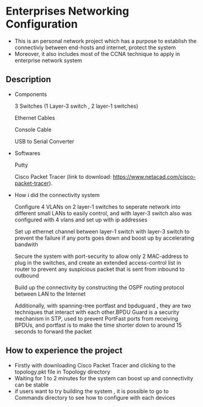 # Enterprises Networking Configuration

- This is an personal network project which has a purpose to establish the connectiviy between end-hosts and internet, protect the system
- Moreover, it also includes most of the CCNA technique to apply in enterprise network system 

## Description
+ Components

  3 Switches (1 Layer-3 switch , 2 layer-1 switches)
  
  Ethernet Cables
  
  Console Cable
  
  USB to Serial Converter

+ Softwares
  
  Putty

  Cisco Packet Tracer (link to download: https://www.netacad.com/cisco-packet-tracer).

+ How i did the connectivity system
  
  Configure 4 VLANs on 2 layer-1 switches to seperate network into different small LANs to easily control, and with layer-3 switch also was configured with 4 vlans and set up with ip addresses
  
  Set up ethernet channel between layer-1 switch with layer-3 switch to prevent the failure if any ports goes down and boost up by accelerating bandwith
  
  Secure the system with port-security to allow only 2 MAC-address to plug in the switches, and create an extended access-control list in router to prevent any suspicious packet that is sent from inbound to outbound
  
  Build up the connectivity by constructing the OSPF routing protocol between LAN to the Internet
  
  Additionally, with spanning-tree portfast and bpduguard , they are two techniques that interact with each other.BPDU Guard is a security mechanism in STP, used to prevent PortFast ports from receiving BPDUs, and portfast is to make the time shorter down   to around 15 seconds to forward the packet

## How to experience the project
+ Firstly with downloading Cisco Packet Tracer and clicking to the topology.pkt file in Topology directory
+ Waiting for 1 to 2 minutes for the system can boost up and connectivity can be stable
+ if users want to try building the system , it is possible to go to Commands directory to see how to configure with each devices
